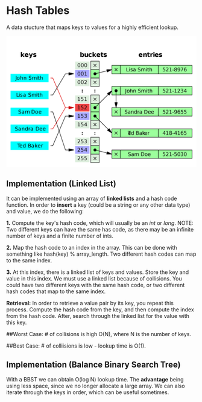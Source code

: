 # Hash Tables

A data stucture that maps keys to values for a highly efficient lookup.

![alt tag](hashtable.png)

## Implementation (Linked List)

It can be implemented using an array of **linked lists** and a hash code function. In order to **insert** a key (could be a string or any other data type) and value, we do the following:

**1.** Compute the key's hash code, which will usually be an *int* or *long*. NOTE: Two different keys can have the same has code, as there may be an infinite number of keys and a finite number of ints.

**2.** Map the hash code to an index in the array. This can be done with something like hash(key) % array_length. Two different hash codes can map to the same index.

**3.** At this index, there is a linked list of keys and values. Store the key and value in this index. We must use a linked list because of collisions. You could have two different keys with the same hash code, or two different hash codes that map to the same index.

**Retrieval:** In order to retrieve a value pair by its key, you repeat this process. Compute the hash code from the key, and then compute the index from the hash code. After, search through the linked list for the value with this key.

##Worst Case: # of collisions is high O(N), where N is the number of keys.

##Best Case: # of colliisions is low - lookup time is O(1).

## Implementation (Balance Binary Search Tree)

With a BBST we can obtain O(log N) lookup time. The **advantage** being using less space, since we no longer allocate a large array. We can also iterate through the keys in order, which can be useful sometimes.
